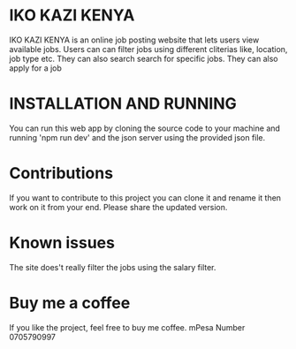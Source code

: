 # IKO KAZI KENYA

IKO KAZI KENYA is an online job posting website that lets users view available jobs. Users can can filter jobs using different cliterias like, location, job type etc. They can also search search for specific jobs. They can also apply for a job

# INSTALLATION AND RUNNING

You can run this web app by cloning the source code to your machine and running 'npm run dev' and the json server using the provided json file.

# Contributions

If you want to contribute to this project you can clone it and rename it then work on it from your end. Please share the updated version.

# Known issues

The site does't really filter the jobs using the salary filter.
# Buy me a coffee

If you like the project, feel free to buy me coffee. mPesa Number 0705790997
